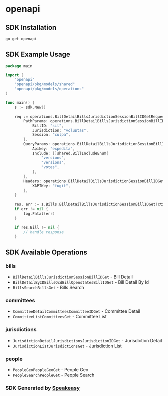 # openapi

<!-- Start SDK Installation -->
## SDK Installation

```bash
go get openapi
```
<!-- End SDK Installation -->

## SDK Example Usage
<!-- Start SDK Example Usage -->
```go
package main

import (
    "openapi"
    "openapi/pkg/models/shared"
    "openapi/pkg/models/operations"
)

func main() {
    s := sdk.New()
    
    req := operations.BillDetailBillsJurisdictionSessionBillIDGetRequest{
        PathParams: operations.BillDetailBillsJurisdictionSessionBillIDGetPathParams{
            BillID: "sit",
            Jurisdiction: "voluptas",
            Session: "culpa",
        },
        QueryParams: operations.BillDetailBillsJurisdictionSessionBillIDGetQueryParams{
            Apikey: "expedita",
            Include: []shared.BillIncludeEnum{
                "versions",
                "versions",
                "votes",
            },
        },
        Headers: operations.BillDetailBillsJurisdictionSessionBillIDGetHeaders{
            XAPIKey: "fugit",
        },
    }
    
    res, err := s.Bills.BillDetailBillsJurisdictionSessionBillIDGet(ctx, req)
    if err != nil {
        log.Fatal(err)
    }

    if res.Bill != nil {
        // handle response
    }
```
<!-- End SDK Example Usage -->

<!-- Start SDK Available Operations -->
## SDK Available Operations

### bills

* `BillDetailBillsJurisdictionSessionBillIDGet` - Bill Detail
* `BillDetailByIDBillsOcdBillOpenstatesBillIDGet` - Bill Detail By Id
* `BillsSearchBillsGet` - Bills Search

### committees

* `CommitteeDetailCommitteesCommitteeIDGet` - Committee Detail
* `CommitteeListCommitteesGet` - Committee List

### jurisdictions

* `JurisdictionDetailJurisdictionsJurisdictionIDGet` - Jurisdiction Detail
* `JurisdictionListJurisdictionsGet` - Jurisdiction List

### people

* `PeopleGeoPeopleGeoGet` - People Geo
* `PeopleSearchPeopleGet` - People Search

<!-- End SDK Available Operations -->

### SDK Generated by [Speakeasy](https://docs.speakeasyapi.dev/docs/using-speakeasy/client-sdks)
